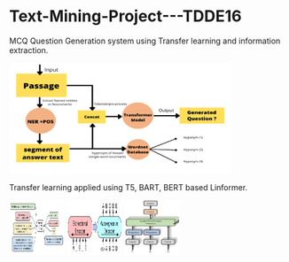 # Text-Mining-Project---TDDE16
MCQ Question Generation system using Transfer learning and information extraction.

<img src="https://github.com/jkenavdekar/Text-Mining-Project---TDDE16/blob/main/QG%20block.png" width="400" height="200">

Transfer learning applied using T5, BART, BERT based Linformer.

<img src="https://github.com/jkenavdekar/Text-Mining-Project---TDDE16/blob/main/t5%20image.PNG" width="100" height="100">

<img src="https://github.com/jkenavdekar/Text-Mining-Project---TDDE16/blob/main/bart.PNG" width="100" height="100">

<img src="https://github.com/jkenavdekar/Text-Mining-Project---TDDE16/blob/main/linformer.PNG" width="100" height="100">
